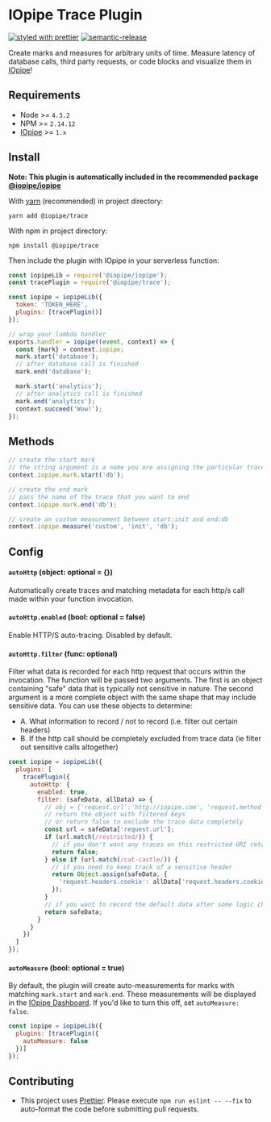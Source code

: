 # IOpipe Trace Plugin

[![styled with prettier](https://img.shields.io/badge/styled_with-prettier-ff69b4.svg)](https://github.com/prettier/prettier)
[![semantic-release](https://img.shields.io/badge/%20%20%F0%9F%93%A6%F0%9F%9A%80-semantic--release-e10079.svg)](https://github.com/semantic-release/semantic-release)

Create marks and measures for arbitrary units of time. Measure latency of database calls, third party requests, or code blocks and visualize them in [IOpipe](https://iopipe.com)!

## Requirements
- Node >= `4.3.2`
- NPM >= `2.14.12`
- [IOpipe](https://github.com/iopipe/iopipe-js) >= `1.x`

## Install

__Note: This plugin is automatically included in the recommended package [@iopipe/iopipe](https://github.com/iopipe/iopipe-js)__

With [yarn](https://yarnpkg.com) (recommended) in project directory:

`yarn add @iopipe/trace`

With npm in project directory:

`npm install @iopipe/trace`

Then include the plugin with IOpipe in your serverless function:

```js
const iopipeLib = require('@iopipe/iopipe');
const tracePlugin = require('@iopipe/trace');

const iopipe = iopipeLib({
  token: 'TOKEN_HERE',
  plugins: [tracePlugin()]
});

// wrap your lambda handler
exports.handler = iopipe((event, context) => {
  const {mark} = context.iopipe;
  mark.start('database');
  // after database call is finished
  mark.end('database');

  mark.start('analytics');
  // after analytics call is finished
  mark.end('analytics');
  context.succeed('Wow!');
});
```

## Methods

```js
// create the start mark
// the string argument is a name you are assigning the particular trace
context.iopipe.mark.start('db');

// create the end mark
// pass the name of the trace that you want to end
context.iopipe.mark.end('db');

// create an custom measurement between start:init and end:db
context.iopipe.measure('custom', 'init', 'db');
```

## Config

#### `autoHttp` (object: optional = {})

Automatically create traces and matching metadata for each http/s call made within your function invocation.

#### `autoHttp.enabled` (bool: optional = false)

Enable HTTP/S auto-tracing. Disabled by default.

#### `autoHttp.filter` (func: optional)

Filter what data is recorded for each http request that occurs within the invocation. The function will be passed two arguments. The first is an object containing "safe" data that is typically not sensitive in nature. The second argument is a more complete object with the same shape that may include sensitive data. You can use these objects to determine:
- A. What information to record / not to record (i.e. filter out certain headers)
- B. If the http call should be completely excluded from trace data (ie filter out sensitive calls altogether)

```js
const iopipe = iopipeLib({
  plugins: [
    tracePlugin({
      autoHttp: {
        enabled: true,
        filter: (safeData, allData) => {
          // obj = {'request.url':'http://iopipe.com', 'request.method': 'GET'}
          // return the object with filtered keys
          // or return false to exclude the trace data completely
          const url = safeData['request.url'];
          if (url.match(/restricted/)) {
            // if you don't want any traces on this restricted URI return false
            return false;
          } else if (url.match(/cat-castle/)) {
            // if you need to keep track of a sensitive header
            return Object.assign(safeData, {
              'request.headers.cookie': allData['request.headers.cookie']
            });
          }
          // if you want to record the default data after some logic checks
          return safeData;
        }
      }
    })
  ]
});
```

#### `autoMeasure` (bool: optional = true)

By default, the plugin will create auto-measurements for marks with matching `mark.start` and `mark.end`. These measurements will be displayed in the [IOpipe Dashboard](https://dashboard.iopipe.com). If you'd like to turn this off, set `autoMeasure: false`.

```js
const iopipe = iopipeLib({
  plugins: [tracePlugin({
    autoMeasure: false
  })]
});
```

## Contributing
- This project uses [Prettier](https://github.com/prettier/prettier). Please execute `npm run eslint -- --fix` to auto-format the code before submitting pull requests.
